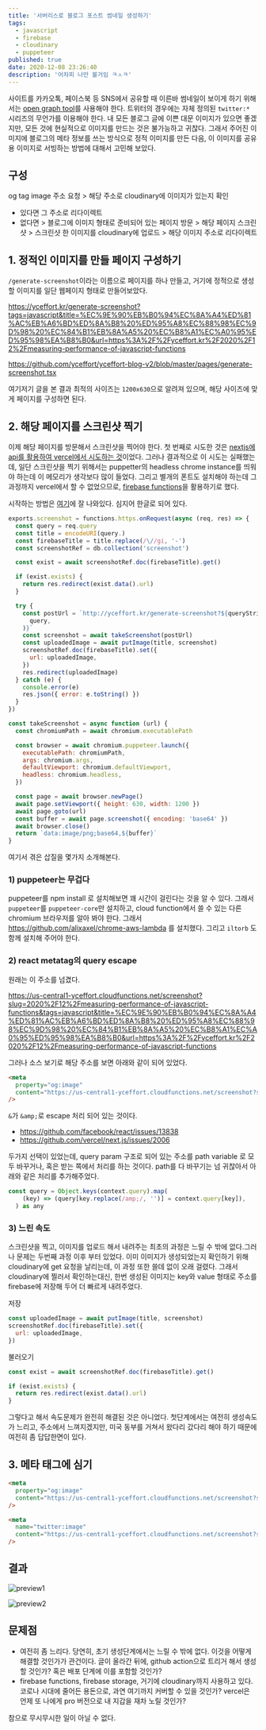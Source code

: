 ```yaml
---
title: '서버리스로 블로그 포스트 썸네일 생성하기'
tags:
  - javascript
  - firebase
  - cloudinary
  - puppeteer
published: true
date: 2020-12-08 23:26:40
description: '어차피 나만 볼거임 ㅋㅅㅋ'
---
```


사이트를 카카오톡, 페이스북 등 SNS에서 공유할 때 이른바 썸네일이 보이게 하기 위해서는 [open graph tool](https://ogp.me/)를 사용해야 한다. 트위터의 경우에는 자체 정의된 `twitter:*` 시리즈의 무언가를 이용해야 한다. 내 모든 블로그 글에 이쁜 대문 이미지가 있으면 좋겠지만, 모든 것에 현실적으로 이미지를 만드는 것은 불가능하고 귀찮다. 그래서 주어진 이미지에 블로그의 메타 정보를 쓰는 방식으로 정적 이미지를 만든 다음, 이 이미지를 공유용 이미지로 서빙하는 방법에 대해서 고민해 보았다.

## 구성

og tag image 주소 요청 > 해당 주소로 cloudinary에 이미지가 있는지 확인

- 있다면 그 주소로 리다이렉트
- 없다면 > 블로그에 이미지 형태로 준비되어 있는 페이지 방문 > 해당 페이지 스크린샷 > 스크린샷 한 이미지를 cloudinary에 업로드 > 해당 이미지 주소로 리다이렉트

## 1. 정적인 이미지를 만들 페이지 구성하기

`/generate-screenshot`이라는 이름으로 페이지를 하나 만들고, 거기에 정적으로 생성할 이미지를 일단 웹페이지 형태로 만들어보았다.

https://yceffort.kr/generate-screenshot?tags=javascript&title=%EC%9E%90%EB%B0%94%EC%8A%A4%ED%81%AC%EB%A6%BD%ED%8A%B8%20%ED%95%A8%EC%88%98%EC%9D%98%20%EC%84%B1%EB%8A%A5%20%EC%B8%A1%EC%A0%95%ED%95%98%EA%B8%B0&url=https%3A%2F%2Fyceffort.kr%2F2020%2F12%2Fmeasuring-performance-of-javascript-functions

https://github.com/yceffort/yceffort-blog-v2/blob/master/pages/generate-screenshot.tsx

여기저기 글을 본 결과 최적의 사이즈는 `1200x630`으로 알려져 있으며, 해당 사이즈에 맞게 페이지를 구성하면 된다.

## 2. 해당 페이지를 스크린샷 찍기

이제 해당 페이지를 방문해서 스크린샷을 찍어야 한다. 첫 번째로 시도한 것은 [nextjs에 api를 활용하여 vercel에서 시도하는 것](https://nextjs.org/docs/api-routes/introduction)이었다. 그러나 결과적으로 이 시도는 실패했는데, 일단 스크린샷을 찍기 위해서는 puppetter의 headless chrome instance를 띄워야 하는데 이 메모리가 생각보다 많이 들었다. 그리고 별개의 폰트도 설치해야 하는데 그 과정까지 vercel에서 할 수 없었으므로, [firebase functions](https://firebase.google.com/docs/functions)을 활용하기로 했다.

시작하는 방법은 [여기](https://firebase.google.com/docs/functions/get-started)에 잘 나와있다. 심지어 한글로 되어 있다.

```javascript
exports.screenshot = functions.https.onRequest(async (req, res) => {
  const query = req.query
  const title = encodeURI(query.)
  const firebaseTitle = title.replace(/\//gi, '-')
  const screenshotRef = db.collection('screenshot')

  const exist = await screenshotRef.doc(firebaseTitle).get()

  if (exist.exists) {
    return res.redirect(exist.data().url)
  }

  try {
    const postUrl = `http://yceffort.kr/generate-screenshot?${queryString.stringify(
      query,
    )}`
    const screenshot = await takeScreenshot(postUrl)
    const uploadedImage = await putImage(title, screenshot)
    screenshotRef.doc(firebaseTitle).set({
      url: uploadedImage,
    })
    res.redirect(uploadedImage)
  } catch (e) {
    console.error(e)
    res.json({ error: e.toString() })
  }
})
```

```javascript
const takeScreenshot = async function (url) {
  const chromiumPath = await chromium.executablePath

  const browser = await chromium.puppeteer.launch({
    executablePath: chromiumPath,
    args: chromium.args,
    defaultViewport: chromium.defaultViewport,
    headless: chromium.headless,
  })

  const page = await browser.newPage()
  await page.setViewport({ height: 630, width: 1200 })
  await page.goto(url)
  const buffer = await page.screenshot({ encoding: 'base64' })
  await browser.close()
  return `data:image/png;base64,${buffer}`
}
```

여기서 겪은 삽질을 몇가지 소개해본다.

### 1) puppeteer는 무겁다

puppeteer를 npm install 로 설치해보면 꽤 시간이 걸린다는 것을 알 수 있다. 그래서 `puppeteer`를 `puppeteer-core`만 설치하고, cloud function에서 쓸 수 있는 다른 chromium 브라우저를 알아 봐야 한다. 그래서 https://github.com/alixaxel/chrome-aws-lambda 를 설치했다. 그리고 `iltorb` 도 함께 설치해 주어야 한다.

### 2) react metatag의 query escape

원래는 이 주소를 넘겼다.

https://us-central1-yceffort.cloudfunctions.net/screenshot?slug=2020%2F12%2Fmeasuring-performance-of-javascript-functions&tags=javascript&title=%EC%9E%90%EB%B0%94%EC%8A%A4%ED%81%AC%EB%A6%BD%ED%8A%B8%20%ED%95%A8%EC%88%98%EC%9D%98%20%EC%84%B1%EB%8A%A5%20%EC%B8%A1%EC%A0%95%ED%95%98%EA%B8%B0&url=https%3A%2F%2Fyceffort.kr%2F2020%2F12%2Fmeasuring-performance-of-javascript-functions

그러나 소스 보기로 해당 주소를 보면 아래와 같이 되어 있었다.

```html
<meta
  property="og:image"
  content="https://us-central1-yceffort.cloudfunctions.net/screenshot?slug=2020%2F12%2Fmeasuring-performance-of-javascript-functions&amp;tags=javascript&amp;title=%EC%9E%90%EB%B0%94%EC%8A%A4%ED%81%AC%EB%A6%BD%ED%8A%B8%20%ED%95%A8%EC%88%98%EC%9D%98%20%EC%84%B1%EB%8A%A5%20%EC%B8%A1%EC%A0%95%ED%95%98%EA%B8%B0&amp;url=https%3A%2F%2Fyceffort.kr%2F2020%2F12%2Fmeasuring-performance-of-javascript-functions"
/>
```

`&`가 `&amp;`로 escape 처리 되어 있는 것이다.

- https://github.com/facebook/react/issues/13838
- https://github.com/vercel/next.js/issues/2006

두가지 선택이 있었는데, query param 구조로 되어 있는 주소를 path variable 로 모두 바꾸거나, 혹은 받는 쪽에서 처리를 하는 것이다. path를 다 바꾸기는 넘 귀찮아서 아래와 같은 처리를 추가해주었다.

```javascript
const query = Object.keys(context.query).map(
    (key) => (query[key.replace(/amp;/, '')] = context.query[key]),
  ) as any
```

### 3) 느린 속도

스크린샷을 찍고, 이미지를 업로드 해서 내려주는 최초의 과정은 느릴 수 밖에 없다.그러나 문제는 두번째 과정 이후 부터 있었다. 이미 이미지가 생성되었는지 확인하기 위해 cloudinary에 get 요청을 날리는데, 이 과정 또한 쓸데 없이 오래 걸렸다. 그래서 cloudinary에 찔러서 확인하는대신, 한번 생성된 이미지는 key와 value 형태로 주소를 firebase에 저장해 두어 더 빠르게 내려주었다.

저장

```javascript
const uploadedImage = await putImage(title, screenshot)
screenshotRef.doc(firebaseTitle).set({
  url: uploadedImage,
})
```

불러오기

```javascript
const exist = await screenshotRef.doc(firebaseTitle).get()

if (exist.exists) {
  return res.redirect(exist.data().url)
}
```

그렇다고 해서 속도문제가 완전히 해결된 것은 아니었다. 첫단계에서는 여전히 생성속도가 느리고, 주소에서 느껴지겠지만, 미국 동부를 거쳐서 왔다리 갔다리 해야 하기 때문에 여전히 좀 답답한면이 있다.

## 3. 메타 태그에 심기

```html
<meta
  property="og:image"
  content="https://us-central1-yceffort.cloudfunctions.net/screenshot?slug=2020%2F12%2Fmeasuring-performance-of-javascript-functions&amp;tags=javascript&amp;title=%EC%9E%90%EB%B0%94%EC%8A%A4%ED%81%AC%EB%A6%BD%ED%8A%B8%20%ED%95%A8%EC%88%98%EC%9D%98%20%EC%84%B1%EB%8A%A5%20%EC%B8%A1%EC%A0%95%ED%95%98%EA%B8%B0&amp;url=https%3A%2F%2Fyceffort.kr%2F2020%2F12%2Fmeasuring-performance-of-javascript-functions"
/>
```

```html
<meta
  name="twitter:image"
  content="https://us-central1-yceffort.cloudfunctions.net/screenshot?slug=2020%2F12%2Fmeasuring-performance-of-javascript-functions&amp;tags=javascript&amp;title=%EC%9E%90%EB%B0%94%EC%8A%A4%ED%81%AC%EB%A6%BD%ED%8A%B8%20%ED%95%A8%EC%88%98%EC%9D%98%20%EC%84%B1%EB%8A%A5%20%EC%B8%A1%EC%A0%95%ED%95%98%EA%B8%B0&amp;url=https%3A%2F%2Fyceffort.kr%2F2020%2F12%2Fmeasuring-performance-of-javascript-functions"
/>
```

## 결과

![preview1](./images/metadata-preview1.png)

![preview2](./images/metadata-preview2.png)

## 문제점

- 여전히 좀 느리다. 당연히, 초기 생성단계에서는 느릴 수 밖에 없다. 이것을 어떻게 해결할 것인가가 관건이다. 글이 올라간 뒤에, github action으로 트리거 해서 생성할 것인가? 혹은 배포 단계에 이를 포함할 것인가?
- firebase functions, firebase storage, 거기에 cloudinary까지 사용하고 있다. 코로나 시대에 줄어든 용돈으로, 과연 여기까지 커버할 수 있을 것인가? vercel은 언제 또 나에게 pro 버전으로 내 지갑을 재차 노릴 것인가?

참으로 무시무시한 일이 아닐 수 없다.
